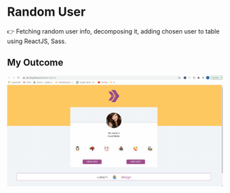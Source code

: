 # Random User

👉 Fetching random user info, decomposing it, adding chosen user to table using ReactJS, Sass.

## My Outcome

![Random-User](random-user.gif)
